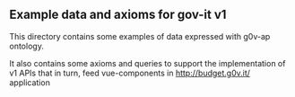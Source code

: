 Example data and axioms for gov-it v1
---------------------------------------

This directory contains some examples of data expressed with g0v-ap ontology.

It also contains some axioms and queries to support the implementation of v1 APIs that in turn, feed vue-components in http://budget.g0v.it/ application
